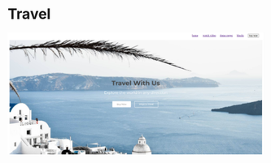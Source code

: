 <h1> Travel </h1>

<a href="https://wonderful-chimera-408455.netlify.app"><img src="Travel.png"></a>
